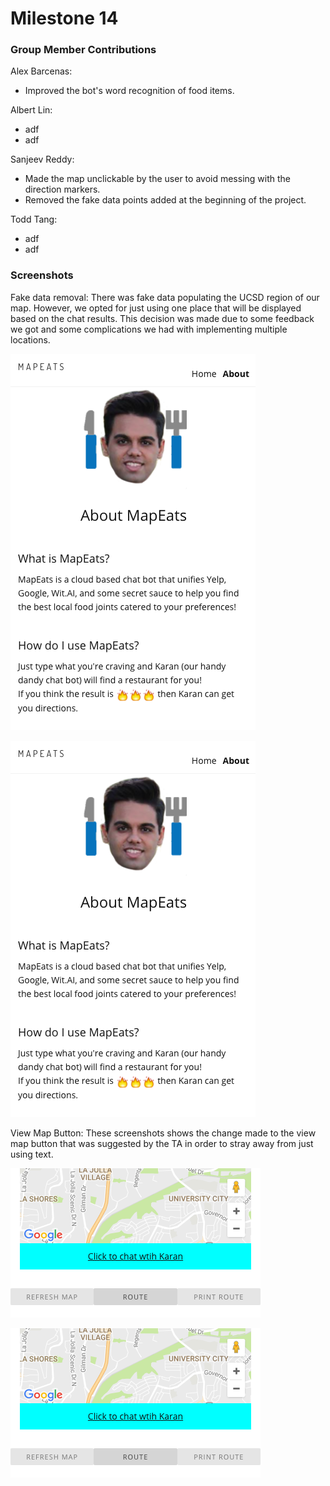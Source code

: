# Milestone 14

### Group Member Contributions
Alex Barcenas:
  - Improved the bot's word recognition of food items.
 
Albert Lin:
  - adf
  - adf

Sanjeev Reddy:
  - Made the map unclickable by the user to avoid messing with the direction markers.
  - Removed the fake data points added at the beginning of the project.

Todd Tang:
  - adf
  - adf
  
### Screenshots

Fake data removal: There was fake data populating the UCSD region of our map. However, we opted for just using one place that will be displayed based on the chat results. This decision was made due to some feedback we got and some complications we had with implementing multiple locations.

![Fake data](./screenshots/about.png "About/tutorial view")

![Current map](./screenshots/about.png "About/tutorial view")

View Map Button: These screenshots shows the change made to the view map button that was suggested by the TA in order to stray away from just using text.

![Old Map Button](./screenshots/buttons.png "Map buttons view")

![New Map Button](./screenshots/buttons.png "Map buttons view")
